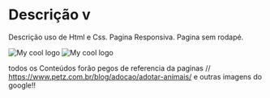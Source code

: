 # Descrição v
Descrição uso de Html e Css.
Pagina Responsiva.
Pagina sem rodapé.

<img src="pets/logo.png" alt="My cool logo"/>





<img src="pets/logo1.png" alt="My cool logo"/>

 todos os Conteúdos  forão pegos de referencia da paginas // https://www.petz.com.br/blog/adocao/adotar-animais/ e outras imagens do google!! 


